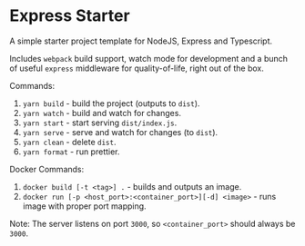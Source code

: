 # Express Starter

A simple starter project template for NodeJS, Express and Typescript.

Includes `webpack` build support, watch mode for development and a bunch of useful `express` middleware for quality-of-life, right out of the box.

Commands:
1. `yarn build` - build the project (outputs to `dist`).
2. `yarn watch` - build and watch for changes.
3. `yarn start` - start serving `dist/index.js`.
4. `yarn serve` - serve and watch for changes (to `dist`).
5. `yarn clean` - delete `dist`.
6. `yarn format` - run prettier.

Docker Commands:
1. `docker build [-t <tag>] .` - builds and outputs an image.
2. `docker run [-p <host_port>:<container_port>][-d] <image>` - runs image with proper port mapping.

Note: The server listens on port `3000`, so `<container_port>` should always be `3000`.
